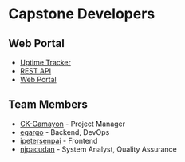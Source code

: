 # Capstone Developers

## Web Portal

* [Uptime Tracker](http://139.59.229.253:3001/status/tokei)
* [REST API](http://139.59.229.253:2122)
* [Web Portal](http://139.59.229.253:3000)

## Team Members

* [CK-Gamayon](https://github.com/CK-Gamayon) - Project Manager
* [egargo](https://github.com/egargo) - Backend, DevOps
* [ipetersenpai](https://github.com/ipetersenpai) - Frontend
* [njpacudan](https://github.com/njpacudan) - System Analyst, Quality Assurance
